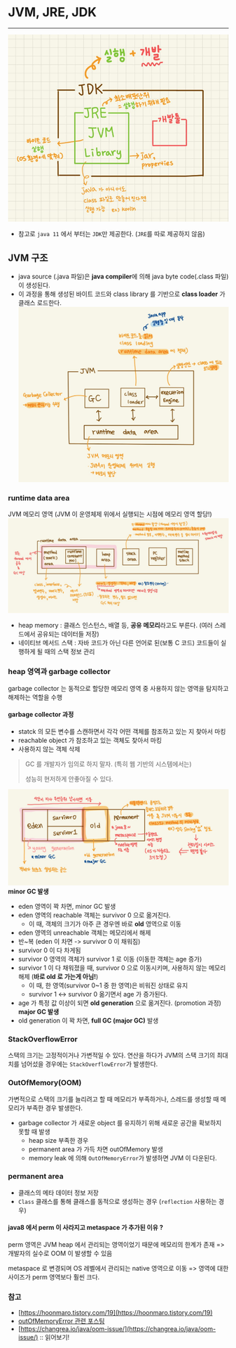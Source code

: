 # JVM, JRE, JDK

---

![](../images/java-jvm-jre-jdk.jpg)

- 참고로 `java 11` 에서 부터는 `JDK`만 제공한다. (`JRE`를 따로 제공하지 않음)

## JVM 구조
- java source (.java 파일)은 **java compiler**에 의해 java byte code(.class 파일) 이 생성된다.
- 이 과정을 통해 생성된 바이트 코드와 class library 를 기반으로 **class loader** 가 클래스 로드한다.
![](../images/java-jvm.jpg)

### runtime data area
JVM 메모리 영역 (JVM 이 운영체제 위에서 실행되는 시점에 메모리 영역 할당!)
![](../images/java-runtime-data-area.jpg)
- heap memory : 클래스 인스턴스, 배열 등, **공유 메모리**라고도 부른다. (여러 스레드에서 공유되는 데이터들 저장)
- 네이티브 메서드 스택 : 자바 코드가 아닌 다른 언어로 된(보통 C 코드) 코드들이 실행하게 될 때의 스택 정보 관리

### heap 영역과 garbage collector
garbage collector 는 동적으로 할당한 메모리 영역 중 사용하지 않는 영역을 탐지하고 해제하는 역할을 수행

#### garbage collector 과정
- statck 의 모든 변수를 스캔하면서 각각 어떤 객체를 참조하고 있는 지 찾아서 마킹
- reachable object 가 참조하고 있는 객체도 찾아서 마킹
- 사용하지 않는 객체 삭제

> GC 를 개발자가 임의로 하지 말자. (특히 웹 기반의 시스템에서는)
> 
> 성능히 현저하게 안좋아질 수 있다.

![](../images/java-jvm-heap.jpg)
**minor GC 발생**
- eden 영역이 꽉 차면, minor GC 발생
- eden 영역의 reachable 객체는 survivor 0 으로 옮겨진다.
  - 이 때, 객체의 크기가 아주 큰 경우엔 바로 **old** 영역으로 이동
- eden 영역의 unreachable 객체는 메모리에서 해제
- 반~복 (eden 이 차면 -> survivor 0 이 채워짐)
- survivor 0 이 다 차게됨
- survivor 0 영역의 객체가 survivor 1 로 이동 (이동한 객체는 age 증가)
- survivor 1 이 다 채워졌을 때, survivor 0 으로 이동시키며, 사용하지 않는 메모리 해제 (**바로 old 로 가는게 아님!**)
    - 이 때, 한 영역(survivor 0~1 중 한 영역)은 비워진 상태로 유지
    - survivor 1 <-> survivor 0 옮기면서 age 가 증가된다.
- age 가 특정 값 이상이 되면 **old generation** 으로 옮겨진다. (promotion 과정)
**major GC 발생**
- old generation 이 꽉 차면, **full GC (major GC)** 발생

### StackOverflowError
스택의 크기는 고정적이거나 가변적일 수 있다. 연산을 하다가 JVM의 스택 크기의 최대치를 넘어섰을 경우에는 `StackOverflowError`가 발생한다.

### OutOfMemory(OOM)
가변적으로 스택의 크기를 늘리려고 할 때 메모리가 부족하거나, 스레드를 생성할 때 메모리가 부족한 경우 발생한다.
- garbage collector 가 새로운 object 를 유지하기 위해 새로운 공간을 확보하지 못할 때 발생
  - heap size 부족한 경우
  - permanent area 가 가득 차면 outOfMemory 발생
  - memory leak 에 의해
`OutOfMemoryError`가 발생하면 JVM 이 다운된다.

### permanent area
- 클래스의 메타 데이터 정보 저장
- `Class` 클래스를 통해 클래스를 동적으로 생성하는 경우 (`reflection` 사용하는 경우)

#### java8 에서 perm 이 사라지고 metaspace 가 추가된 이유 ?
perm 영역은 JVM heap 에서 관리되는 영역이었기 때문에 메모리의 한계가 존재 => 개발자의 실수로 OOM 이 발생할 수 있음

metaspace 로 변경되며 OS 레벨에서 관리되는 native 영역으로 이동 => 영역에 대한 사이즈가 perm 영역보다 훨씬 크다.

### 참고
- [https://hoonmaro.tistory.com/19](https://hoonmaro.tistory.com/19)
- [outOfMemoryError 관련 포스팅](https://www.nextree.co.kr/p3878/)
- [https://changrea.io/java/oom-issue/](https://changrea.io/java/oom-issue/) :: 읽어보기!